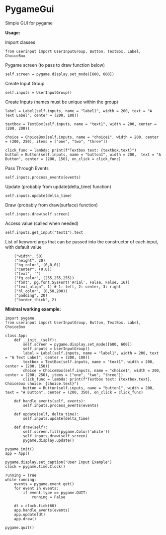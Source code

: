 # PygameGui
Simple GUI for pygame

<b>Usage:</b>

Import classes

`from userinput import UserInputGroup, Button, TextBox, Label, ChoiceBox`

Pygame screen (to pass to draw function below)

`self.screen = pygame.display.set_mode([600, 600])` 

Create Input Group

`self.inputs = UserInputGroup()`

Create Inputs (names must be unique within the group)

    label = Label(self.inputs, name = "label1", width = 200, text = "A Text Label", center = (200, 100))
    
    textbox = TextBox(self.inputs, name = "text1", width = 200, center = (200, 200))
    
    choice = ChoiceBox(self.inputs, name = "choice1", width = 200, center = (200, 250), items = ["one", "two", "three"])
    
    click_func = lambda: print(f"Textbox text: {textbox.text}")
    button = Button(self.inputs, name = "button1", width = 200,  text = "A Button", center = (200, 150), on_click = click_func)
    
Pass Through Events
    
`self.inputs.process_events(events)`
    
Update (probably from update(delta_time) function)

`self.inputs.update(delta_time)`

Draw (probably from draw(surface) function)

`self.inputs.draw(self.screen)`

Access value (called when needed)

`self.inputs.get_input("text1").text`

List of keyword args that can be passed into the constructor of each input, with default value

        ("width", 50)
        ("height", 20)
        ("bg_color", (0,0,0))
        ("center", (0,0))
        ("text", '')
        ("fg_color", (255,255,255))
        ("font", pg.font.SysFont('Arial', False, False, 16))
        ("text_align", 1) # 1: left, 2: center, 3: right
        ("hl_color", (0,50,200))
        ("padding", 20)
        ("border_thick", 2)


<b>Minimal working example:</b>

    import pygame
    from userinput import UserInputGroup, Button, TextBox, Label, ChoiceBox

    class App:
        def __init__(self):
            self.screen = pygame.display.set_mode([600, 600])
            self.inputs = UserInputGroup()
            label = Label(self.inputs, name = "label1", width = 200, text = "A Text Label", center = (200, 100))
            textbox = TextBox(self.inputs, name = "text1", width = 200, center = (200, 150))
            choice = ChoiceBox(self.inputs, name = "choice1", width = 200, center = (200, 250), items = ["one", "two", "three"])
            click_func = lambda: print(f"Textbox text: {textbox.text}, Choicebox choice: {choice.text}")
            button = Button(self.inputs, name = "button1", width = 200,  text = "A Button", center = (200, 350), on_click = click_func)

        def handle_events(self, events):
            self.inputs.process_events(events)

        def update(self, delta_time):
            self.inputs.update(delta_time)

        def draw(self):
            self.screen.fill(pygame.Color('white'))
            self.inputs.draw(self.screen)
            pygame.display.update()

    pygame.init()
    app = App()

    pygame.display.set_caption('User Input Example')
    clock = pygame.time.Clock()

    running = True
    while running:
        events = pygame.event.get()
        for event in events:
            if event.type == pygame.QUIT:
                running = False

        dt = clock.tick(60)
        app.handle_events(events)
        app.update(dt)
        app.draw()

    pygame.quit()
